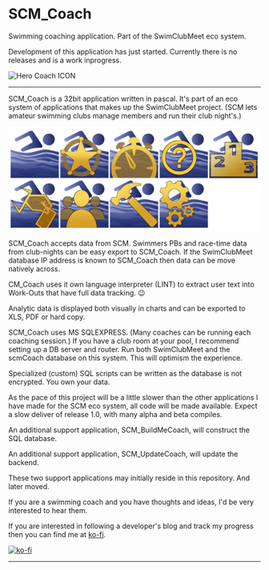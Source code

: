 # SCM_Coach
Swimming coaching application. Part of the SwimClubMeet eco system.

Development of this application has just started. Currently there is no releases and is a work inprogress.

![Hero Coach ICON](ASSETS/SCM_Icons_Coach.png)

---
SCM_Coach is a 32bit application written in pascal. It's part of an eco system of applications that makes up the SwimClubMeet project. (SCM lets amateur swimming clubs manage members and run their club night's.)

![The eco system of SCM](ASSETS/SCM_GroupOfIcons.png)

SCM_Coach accepts data from SCM. Swimmers PBs and race-time data from club-nights can be easy export to SCM_Coach. If the SwimClubMeet database IP address is known to SCM_Coach then data can be move natively across.

CM_Coach uses it own language interpreter (LINT) to extract user text into Work-Outs that have full data tracking. 😉

Analytic data is displayed both visually in charts and can be exported to XLS, PDF or hard copy.

SCM_Coach uses MS SQLEXPRESS. (Many coaches can be running each coaching session.) If you have a club room at your pool, I recommend setting up a DB server and router. Run both SwimClubMeet and the scmCoach database on this system. This will optimism the experience.

Specialized (custom) SQL scripts can be written as the database is not encrypted. You own your data.

As the pace of this project will be a little slower than the other applications I have made for the SCM eco system, all code will be made available. Expect a slow deliver of release 1.0, with many alpha and beta compiles.

An additional support application, SCM_BuildMeCoach, will construct the SQL database.

An additional support application, SCM_UpdateCoach, will update the backend.

These two support applications may initially reside in this repository. And later moved.

If you are a swimming coach and you have thoughts and ideas, I'd be very interested to hear them.

If you are interested in following a developer's blog and track my progress then you can find me at [ko-fi](https://ko-fi.com/artanemus).

[![ko-fi](https://ko-fi.com/img/githubbutton_sm.svg)](https://ko-fi.com/V7V7EU686)

---
